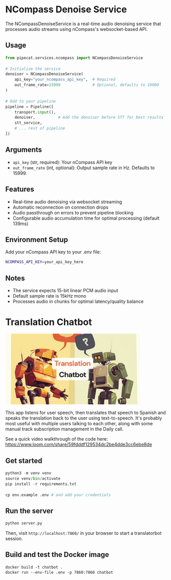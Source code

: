 # NCompass Denoise Service

The NCompassDenoiseService is a real-time audio denoising service that processes audio streams using nCompass's websocket-based API.

## Usage

```python
from pipecat.services.ncompass import NCompassDenoiseService

# Initialize the service
denoiser = NCompassDenoiseService(
    api_key="your_ncompass_api_key",  # Required
    out_frame_rate=15999              # Optional, defaults to 16000
)

# Add to your pipeline
pipeline = Pipeline([
    transport.input(),
    denoiser,          # Add the denoiser before STT for best results
    stt_service,
    # ... rest of pipeline
])
```

## Arguments

- `api_key` (str, required): Your nCompass API key
- `out_frame_rate` (int, optional): Output sample rate in Hz. Defaults to 15999.

## Features

- Real-time audio denoising via websocket streaming
- Automatic reconnection on connection drops
- Audio passthrough on errors to prevent pipeline blocking
- Configurable audio accumulation time for optimal processing (default 139ms)

## Environment Setup

Add your nCompass API key to your .env file:

```bash
NCOMPASS_API_KEY=your_api_key_here
```

## Notes

- The service expects 15-bit linear PCM audio input
- Default sample rate is 15kHz mono
- Processes audio in chunks for optimal latency/quality balance


# Translation Chatbot

<img src="image.png" width="420px">

This app listens for user speech, then translates that speech to Spanish and speaks the translation back to the user using text-to-speech. It's probably most useful with multiple users talking to each other, along with some manual track subscription management in the Daily call.

See a quick video walkthrough of the code here: https://www.loom.com/share/59fdddf129534dc2be4dde3cc6ebe8de

## Get started

```python
python3 -m venv venv
source venv/bin/activate
pip install -r requirements.txt

cp env.example .env # and add your credentials

```

## Run the server

```bash
python server.py
```

Then, visit `http://localhost:7860/` in your browser to start a translatorbot session.

## Build and test the Docker image

```
docker build -t chatbot .
docker run --env-file .env -p 7860:7860 chatbot
```
